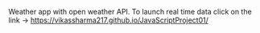 Weather app with open weather API. To launch real time data click on the link ->
https://vikassharma217.github.io/JavaScriptProject01/

